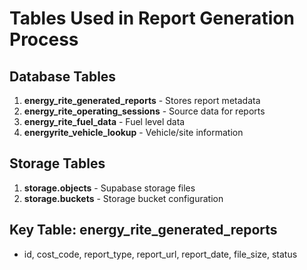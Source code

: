 # Tables Used in Report Generation Process

## Database Tables
1. **energy_rite_generated_reports** - Stores report metadata
2. **energy_rite_operating_sessions** - Source data for reports
3. **energy_rite_fuel_data** - Fuel level data
4. **energyrite_vehicle_lookup** - Vehicle/site information

## Storage Tables
1. **storage.objects** - Supabase storage files
2. **storage.buckets** - Storage bucket configuration

## Key Table: energy_rite_generated_reports
- id, cost_code, report_type, report_url, report_date, file_size, status